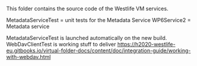 This folder contains the source code of the Westlife VM services.

MetadataServiceTest = unit tests for the Metadata Service
WP6Service2 = Metadata service

MetadataServiceTest is launched automatically on the new build. WebDavClientTest is working stuff to deliver https://h2020-westlife-eu.gitbooks.io/virtual-folder-docs/content/doc/integration-guide/working-with-webdav.html
